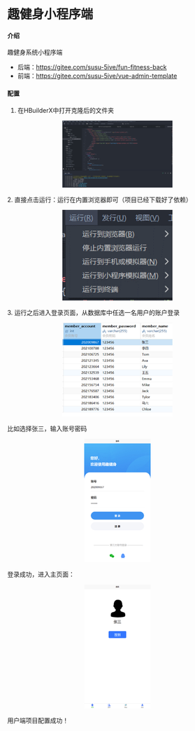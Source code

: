 # 趣健身小程序端

#### 介绍
趣健身系统小程序端

- 后端：https://gitee.com/susu-5ive/fun-fitness-back
- 前端：https://gitee.com/susu-5ive/vue-admin-template

#### 配置

1. 在HBuilderX中打开克隆后的文件夹
<p align="center">
  <img src="pic/%E5%BE%AE%E4%BF%A1%E5%9B%BE%E7%89%87_20240827154936.png" width="50%" />
</p>
2. 直接点击运行：运行在内置浏览器即可（项目已经下载好了依赖）
<p align="center">
  <img src="pic/%E5%9B%BE%E7%89%872.png" width="50%" />
</p>
3. 运行之后进入登录页面，从数据库中任选一名用户的账户登录
<p align="center">
  <img src="pic/%E5%9B%BE%E7%89%873.png" width="50%" />
</p>
 
比如选择张三，输入账号密码
 <p align="center">
  <img src="pic/%E5%9B%BE%E7%89%874.png" width="30%" />
</p>
登录成功，进入主页面：
 <p align="center">
  <img src="pic/%E5%9B%BE%E7%89%875.png" width="30%" />
</p>
用户端项目配置成功！


